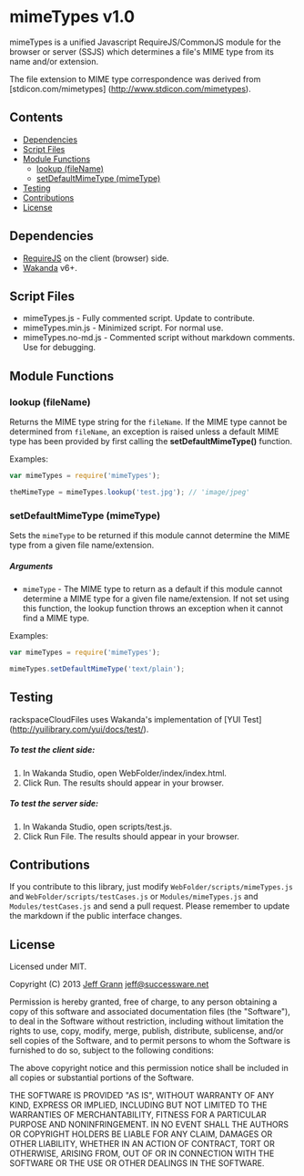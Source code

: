 
mimeTypes v1.0
==============

mimeTypes is a unified Javascript RequireJS/CommonJS module for the browser or server (SSJS) which
determines a file's MIME type from its name and/or extension.

The file extension to MIME type correspondence was derived from [stdicon.com/mimetypes]
(http://www.stdicon.com/mimetypes).

Contents
--------
* [Dependencies](#DEPENDENCIES)
* [Script Files](#SCRIPT_FILES)
* [Module Functions](#MODULE_FUNCTIONS)
    * [lookup (fileName)](#LOOKUP)
    * [setDefaultMimeType (mimeType)](#SETDEFAULTMIMETYPE)
* [Testing](#TESTING)
* [Contributions](#CONTRIBUTIONS)
* [License](#LICENSE)


<a id="DEPENDENCIES"></a>
Dependencies
------------

* [RequireJS](http://requirejs.org) on the client (browser) side.
* [Wakanda](http://www.wakanda.org) v6+.

<a id="SCRIPT_FILES"></a>
Script Files
------------

* mimeTypes.js - Fully commented script. Update to contribute.
* mimeTypes.min.js - Minimized script. For normal use.
* mimeTypes.no-md.js - Commented script without markdown comments. Use for debugging.

<a id="MODULE_FUNCTIONS"></a>
Module Functions
----------------

<a id="LOOKUP"></a>
### lookup (fileName)

Returns the MIME type string for the `fileName`. If the MIME type cannot be determined from
`fileName`, an exception is raised unless a default MIME type has been provided by first calling
the **setDefaultMimeType()** function. 

Examples:

```javascript
var mimeTypes = require('mimeTypes');

theMimeType = mimeTypes.lookup('test.jpg'); // 'image/jpeg'
```
<a id="SETDEFAULTMIMETYPE"></a>
### setDefaultMimeType (mimeType)

Sets the `mimeType` to be returned if this module cannot determine the MIME type from a given file
name/extension. 

##### Arguments

* `mimeType` - The MIME type to return as a default if this module cannot determine a MIME type for
a given file name/extension. If not set using this function, the lookup function throws an 
exception when it cannot find a MIME type. 

Examples:

```javascript
var mimeTypes = require('mimeTypes');

mimeTypes.setDefaultMimeType('text/plain');
```

<a id="TESTING"></a>
Testing
-------
rackspaceCloudFiles uses Wakanda's implementation of [YUI Test] 
(http://yuilibrary.com/yui/docs/test/). 

##### To test the client side:

1. In Wakanda Studio, open WebFolder/index/index.html.
2. Click Run. The results should appear in your browser.

##### To test the server side:

1. In Wakanda Studio, open scripts/test.js.
2. Click Run File. The results should appear in your browser.

<a id="CONTRIBUTIONS"></a>
Contributions
-------------
If you contribute to this library, just modify `WebFolder/scripts/mimeTypes.js` and 
`WebFolder/scripts/testCases.js` or `Modules/mimeTypes.js` and `Modules/testCases.js` and send a
pull request. Please remember to update the markdown if the public interface changes. 

<a id="LICENSE"></a>
License
-------
Licensed under MIT.

Copyright (C) 2013 [Jeff Grann](https://github.com/jeffgrann) <jeff@successware.net>

Permission is hereby granted, free of charge, to any person obtaining a copy of this software and
associated documentation files (the "Software"), to deal in the Software without restriction,
including without limitation the rights to use, copy, modify, merge, publish, distribute,
sublicense, and/or sell copies of the Software, and to permit persons to whom the Software is
furnished to do so, subject to the following conditions: 

The above copyright notice and this permission notice shall be included in all copies or substantial
portions of the Software. 

THE SOFTWARE IS PROVIDED "AS IS", WITHOUT WARRANTY OF ANY KIND, EXPRESS OR IMPLIED, INCLUDING BUT
NOT LIMITED TO THE WARRANTIES OF MERCHANTABILITY, FITNESS FOR A PARTICULAR PURPOSE AND
NONINFRINGEMENT. IN NO EVENT SHALL THE AUTHORS OR COPYRIGHT HOLDERS BE LIABLE FOR ANY CLAIM,
DAMAGES OR OTHER LIABILITY, WHETHER IN AN ACTION OF CONTRACT, TORT OR OTHERWISE, ARISING FROM, OUT
OF OR IN CONNECTION WITH THE SOFTWARE OR THE USE OR OTHER DEALINGS IN THE SOFTWARE. 

